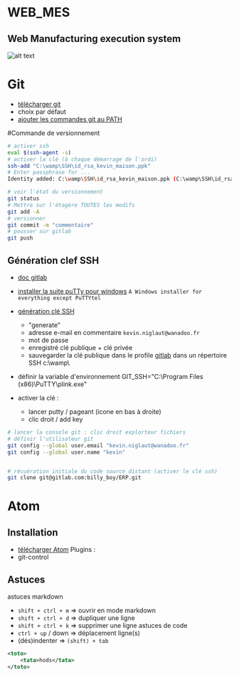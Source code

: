 # WEB_MES
## Web Manufacturing execution system 

![alt text](https://github.com/billyboy35/WEB_MES/blob/main/MES_VIEW_DEMO.PNG)


# Git
* [télécharger git](https://git-scm.com/download/win)
* choix par défaut
* [ajouter les commandes git au PATH](http://www.computerhope.com/issues/ch000549.htm)

#Commande de versionnement
```bash
# activer ssh
eval $(ssh-agent -s)
# activer la clé (à chaque démarrage de l'ordi)
ssh-add "C:\wamp\SSH\id_rsa_kevin_maison.ppk"
# Enter passphrase for ...
Identity added: C:\wamp\SSH\id_rsa_kevin_maison.ppk (C:\wamp\SSH\id_rsa_kevin_maison.ppk)

# voir l'état du versionnement
git status
# Mettre sur l'étagère TOUTES les modifs
git add -A
# versionner
git commit -m "commentaire"
# pousser sur gitlab
git push
```

## Génération clef SSH
* [doc gitlab](https://gitlab.com/profile/keys)

* [installer la suite puTTy pour windows](http://www.chiark.greenend.org.uk/~sgtatham/putty/download.html) `A Windows installer for everything except PuTTYtel`
* [génération clé SSH](http://www.it-connect.fr/chapitres/authentification-ssh-par-cles/)
  * "generate"
  * adresse e-mail en commentaire `kevin.niglaut@wanadoo.fr`
  * mot de passe
  * enregistré clé publique + clé privée
  * sauvegarder la clé publique dans le profile [gitlab](https://gitlab.com/profile/keys) dans un répertoire SSH c:\wamp\

* définir la variable d'environnement GIT_SSH="C:\Program Files (x86)\PuTTY\plink.exe"
* activer la clé :
  * lancer putty / pageant (icone en bas à droite)
  * clic droit / add key

```bash
# lancer la console git : clic droit explorteur fichiers
# définir l'utilisateur git
git config --global user.email "kevin.niglaut@wanadoo.fr"
git config --global user.name "kevin"


# récuération initiale du code source distant (activer le clé ssh)
git clone git@gitlab.com:billy_boy/ERP.git
```



# Atom
## Installation
* [télécharger Atom](https://atom.io/)
Plugins :
* git-control

## Astuces
astuces markdown
* `shift + ctrl + m` => ouvrir en mode markdown
* `shift + ctrl + d` => dupliquer une ligne
* `shift + ctrl + k` => supprimer une ligne
astuces de code
* `ctrl + up` / down => déplacement ligne(s)
* (dés)indenter => `(shift) + tab`

```xml
<toto>
    <tata>hods</tata>
</toto>
```
